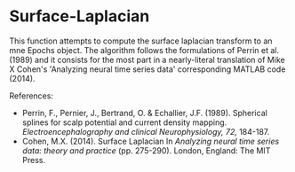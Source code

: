 # Surface-Laplacian
This function attempts to compute the surface laplacian transform to an mne Epochs object. The algorithm follows the formulations of Perrin et al. (1989) and it consists for the most part in a nearly-literal translation of Mike X Cohen's 'Analyzing neural time series data' corresponding MATLAB code (2014).
        
References:
- Perrin, F., Pernier, J., Bertrand, O. & Echallier, J.F. (1989). Spherical splines for scalp potential and current density mapping. *Electroencephalography and clinical Neurophysiology, 72,* 184-187.
- Cohen, M.X. (2014). Surface Laplacian In *Analyzing neural time series data: theory and practice* (pp. 275-290). London, England: The MIT Press.
